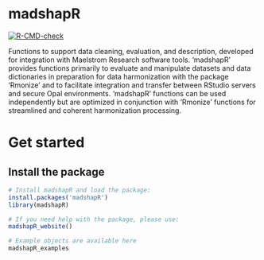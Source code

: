 
<!-- README.md is generated from README.Rmd. Please edit that file -->

# madshapR

<!-- badges: start -->

[![R-CMD-check](https://github.com/maelstrom-research/madshapR/actions/workflows/R-CMD-check.yaml/badge.svg)](https://github.com/maelstrom-research/madshapR/actions/workflows/R-CMD-check.yaml)
<!-- badges: end -->

Functions to support data cleaning, evaluation, and description,
developed for integration with Maelstrom Research software tools.
‘madshapR’ provides functions primarily to evaluate and manipulate
datasets and data dictionaries in preparation for data harmonization
with the package ‘Rmonize’ and to facilitate integration and transfer
between RStudio servers and secure Opal environments. ‘madshapR’
functions can be used independently but are optimized in conjunction
with ‘Rmonize’ functions for streamlined and coherent harmonization
processing.

# Get started

## Install the package

``` r
# Install madshapR and load the package:
install.packages('madshapR')
library(madshapR)

# If you need help with the package, please use:
madshapR_website()

# Example objects are available here
madshapR_examples
```
